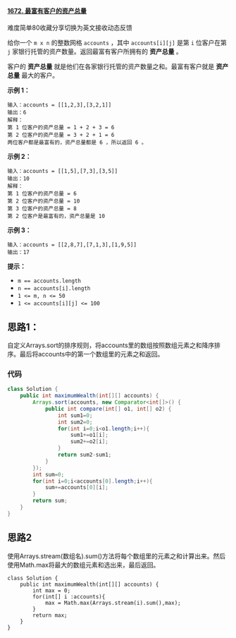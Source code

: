 #### [1672. 最富有客户的资产总量](https://leetcode-cn.com/problems/richest-customer-wealth/)

难度简单80收藏分享切换为英文接收动态反馈

给你一个 `m x n` 的整数网格 `accounts` ，其中 `accounts[i][j]` 是第 `i` 位客户在第 `j` 家银行托管的资产数量。返回最富有客户所拥有的 **资产总量** 。

客户的 **资产总量** 就是他们在各家银行托管的资产数量之和。最富有客户就是 **资产总量** 最大的客户。

 

**示例 1：**

```
输入：accounts = [[1,2,3],[3,2,1]]
输出：6
解释：
第 1 位客户的资产总量 = 1 + 2 + 3 = 6
第 2 位客户的资产总量 = 3 + 2 + 1 = 6
两位客户都是最富有的，资产总量都是 6 ，所以返回 6 。
```

**示例 2：**

```
输入：accounts = [[1,5],[7,3],[3,5]]
输出：10
解释：
第 1 位客户的资产总量 = 6
第 2 位客户的资产总量 = 10 
第 3 位客户的资产总量 = 8
第 2 位客户是最富有的，资产总量是 10
```

**示例 3：**

```
输入：accounts = [[2,8,7],[7,1,3],[1,9,5]]
输出：17
```

 

**提示：**

- `m == accounts.length`
- `n == accounts[i].length`
- `1 <= m, n <= 50`
- `1 <= accounts[i][j] <= 100`

## 思路1：

​		自定义Arrays.sort的排序规则，将accounts里的数组按照数组元素之和降序排序。最后将accounts中的第一个数组里的元素之和返回。

### 代码

```java
class Solution {
    public int maximumWealth(int[][] accounts) {
        Arrays.sort(accounts, new Comparator<int[]>() {
            public int compare(int[] o1, int[] o2) {
                int sum1=0;
                int sum2=0;
                for(int i=0;i<o1.length;i++){
                    sum1+=o1[i];
                    sum2+=o2[i];
                }
                return sum2-sum1;
            }
        });
        int sum=0;
        for(int i=0;i<accounts[0].length;i++){
            sum+=accounts[0][i];
        }
        return sum;
    }
}
```

## 思路2

​		使用Arrays.stream(数组名).sum()方法将每个数组里的元素之和计算出来。然后使用Math.max将最大的数组元素和选出来，最后返回。

```
class Solution {
    public int maximumWealth(int[][] accounts) {
        int max = 0;
        for(int[] i :accounts){
            max = Math.max(Arrays.stream(i).sum(),max);
        }
        return max;
    }
}
```

